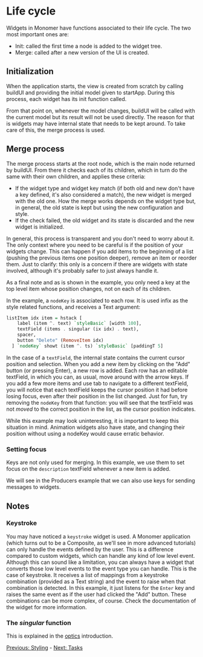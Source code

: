 # Life cycle

Widgets in Monomer have functions associated to their life cycle. The two most
important ones are:

- Init: called the first time a node is added to the widget tree.
- Merge: called after a new version of the UI is created.

## Initialization

When the application starts, the view is created from scratch by calling buildUI
and providing the initial model given to startApp. During this process, each
widget has its init function called.

From that point on, whenever the model changes, buildUI will be called with the
current model but its result will not be used directly. The reason for that is
widgets may have internal state that needs to be kept around. To take care of
this, the merge process is used.

## Merge process

The merge process starts at the root node, which is the main node returned by
buildUI. From there it checks each of its children, which in turn do the same
with their own children, and applies these criteria:

- If the widget type and widget key match (if both old and new don't have a key
  defined, it's also considered a match), the new widget is merged with the old
  one. How the merge works depends on the widget type but, in general, the old
  state is kept but using the new configuration and style.
- If the check failed, the old widget and its state is discarded and the new
  widget is initialized.

In general, this process is transparent and you don't need to worry about it.
The only context where you need to be careful is if the position of your widgets
change. This can happen if you add items to the beginning of a list (pushing the
previous items one position deeper), remove an item or reorder them. Just to
clarify: this only is a concern if there are widgets with state involved,
although it's probably safer to just always handle it.

As a final note and as is shown in the example, you only need a key at the top
level item whose position changes, not on each of its children.

In the example, a `nodeKey` is associated to each row. It is used infix as the
style related functions, and receives a Text argument:

```haskell
listItem idx item = hstack [
    label (item ^. text) `styleBasic` [width 100],
    textField (items . singular (ix idx) . text),
    spacer,
    button "Delete" (RemoveItem idx)
  ] `nodeKey` showt (item ^. ts) `styleBasic` [paddingT 5]
```

In the case of a `textField`, the internal state contains the current cursor
position and selection. When you add a new item by clicking on the "Add" button
(or pressing Enter), a new row is added. Each row has an editable textField, in
which you can, as usual, move around with the arrow keys. If you add a few more
items and use tab to navigate to a different textField, you will notice that
each textField keeps the cursor position it had before losing focus, even after
their position in the list changed. Just for fun, try removing the `nodeKey`
from that function: you will see that the textField was not _moved_ to the
correct position in the list, as the cursor position indicates.

While this example may look uninteresting, it is important to keep this
situation in mind. Animation widgets also have state, and changing their
position without using a nodeKey would cause erratic behavior.

### Setting focus

Keys are not only used for merging. In this example, we use them to set focus on
the `description` textField whenever a new item is added.

We will see in the Producers example that we can also use keys for sending
messages to widgets.

## Notes

### Keystroke

You may have noticed a `keystroke` widget is used. A Monomer application (which
turns out to be a Composite, as we'll see in more advanced tutorials) can only
handle the events defined by the user. This is a difference compared to custom
widgets, which can handle any kind of low level event. Although this can sound
like a limitation, you can always have a widget that converts those low level
events to the event type you can handle. This is the case of keystroke. It
receives a list of mappings from a keystroke combination (provided as a Text
string) and the event to raise when that combination is detected. In this
example, it just listens for the `Enter` key and raises the same event as if the
user had clicked the "Add" button. These combinations can be more complex, of
course. Check the documentation of the widget for more information.

### The _singular_ function

This is explained in the [optics](external/01-optics.md##singular) introduction.

[Previous: Styling](02-styling.md) - [Next: Tasks](04-tasks.md)
